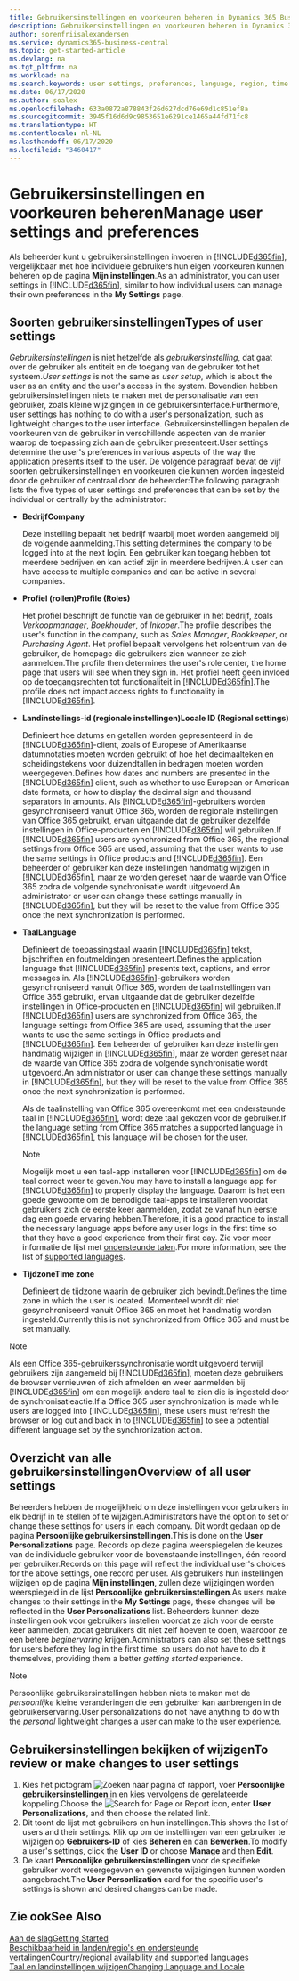 ```yaml
---
title: Gebruikersinstellingen en voorkeuren beheren in Dynamics 365 Business Central
description: Gebruikersinstellingen en voorkeuren beheren in Dynamics 365 Business Central.
author: sorenfriisalexandersen
ms.service: dynamics365-business-central
ms.topic: get-started-article
ms.devlang: na
ms.tgt_pltfrm: na
ms.workload: na
ms.search.keywords: user settings, preferences, language, region, time zone, regional settings
ms.date: 06/17/2020
ms.author: soalex
ms.openlocfilehash: 633a0872a878843f26d627dcd76e69d1c851ef8a
ms.sourcegitcommit: 3945f16d6d9c9853651e6291ce1465a44fd71fc8
ms.translationtype: HT
ms.contentlocale: nl-NL
ms.lasthandoff: 06/17/2020
ms.locfileid: "3460417"
---
```

# <a name="manage-user-settings-and-preferences"></a><span data-ttu-id="a68b8-103">Gebruikersinstellingen en voorkeuren beheren</span><span class="sxs-lookup"><span data-stu-id="a68b8-103">Manage user settings and preferences</span></span>

<span data-ttu-id="a68b8-104">Als beheerder kunt u gebruikersinstellingen invoeren in [!INCLUDE[d365fin](includes/d365fin_md.md)], vergelijkbaar met hoe individuele gebruikers hun eigen voorkeuren kunnen beheren op de pagina **Mijn instellingen**.</span><span class="sxs-lookup"><span data-stu-id="a68b8-104">As an administrator, you can user settings in [!INCLUDE[d365fin](includes/d365fin_md.md)], similar to how individual users can manage their own preferences in the **My Settings** page.</span></span>  

## <a name="types-of-user-settings"></a><span data-ttu-id="a68b8-105">Soorten gebruikersinstellingen</span><span class="sxs-lookup"><span data-stu-id="a68b8-105">Types of user settings</span></span>

<span data-ttu-id="a68b8-106">*Gebruikersinstellingen* is niet hetzelfde als *gebruikersinstelling*, dat gaat over de gebruiker als entiteit en de toegang van de gebruiker tot het systeem.</span><span class="sxs-lookup"><span data-stu-id="a68b8-106">*User settings* is not the same as *user setup*, which is about the user as an entity and the user's access in the system.</span></span> <span data-ttu-id="a68b8-107">Bovendien hebben gebruikersinstellingen niets te maken met de personalisatie van een gebruiker, zoals kleine wijzigingen in de gebruikersinterface.</span><span class="sxs-lookup"><span data-stu-id="a68b8-107">Furthermore, user settings has nothing to do with a user's personalization, such as lightweight changes to the user interface.</span></span> <span data-ttu-id="a68b8-108">Gebruikersinstellingen bepalen de voorkeuren van de gebruiker in verschillende aspecten van de manier waarop de toepassing zich aan de gebruiker presenteert.</span><span class="sxs-lookup"><span data-stu-id="a68b8-108">User settings determine the user's preferences in various aspects of the way the application presents itself to the user.</span></span> <span data-ttu-id="a68b8-109">De volgende paragraaf bevat de vijf soorten gebruikersinstellingen en voorkeuren die kunnen worden ingesteld door de gebruiker of centraal door de beheerder:</span><span class="sxs-lookup"><span data-stu-id="a68b8-109">The following paragraph lists the five types of user settings and preferences that can be set by the individual or centrally by the administrator:</span></span>

- <span data-ttu-id="a68b8-110">**Bedrijf**</span><span class="sxs-lookup"><span data-stu-id="a68b8-110">**Company**</span></span>  

  <span data-ttu-id="a68b8-111">Deze instelling bepaalt het bedrijf waarbij moet worden aangemeld bij de volgende aanmelding.</span><span class="sxs-lookup"><span data-stu-id="a68b8-111">This setting determines the company to be logged into at the next login.</span></span> <span data-ttu-id="a68b8-112">Een gebruiker kan toegang hebben tot meerdere bedrijven en kan actief zijn in meerdere bedrijven.</span><span class="sxs-lookup"><span data-stu-id="a68b8-112">A user can have access to multiple companies and can be active in several companies.</span></span>

- <span data-ttu-id="a68b8-113">**Profiel (rollen)**</span><span class="sxs-lookup"><span data-stu-id="a68b8-113">**Profile (Roles)**</span></span>  

  <span data-ttu-id="a68b8-114">Het profiel beschrijft de functie van de gebruiker in het bedrijf, zoals *Verkoopmanager*, *Boekhouder*, of *Inkoper*.</span><span class="sxs-lookup"><span data-stu-id="a68b8-114">The profile describes the user's function in the company, such as *Sales Manager*, *Bookkeeper*, or *Purchasing Agent*.</span></span> <span data-ttu-id="a68b8-115">Het profiel bepaalt vervolgens het rolcentrum van de gebruiker, de homepage die gebruikers zien wanneer ze zich aanmelden.</span><span class="sxs-lookup"><span data-stu-id="a68b8-115">The profile then determines the user's role center, the home page that users will see when they sign in.</span></span> <span data-ttu-id="a68b8-116">Het profiel heeft geen invloed op de toegangsrechten tot functionaliteit in [!INCLUDE[d365fin](includes/d365fin_md.md)].</span><span class="sxs-lookup"><span data-stu-id="a68b8-116">The profile does not impact access rights to functionality in [!INCLUDE[d365fin](includes/d365fin_md.md)].</span></span>  

- <span data-ttu-id="a68b8-117">**Landinstellings-id (regionale instellingen)**</span><span class="sxs-lookup"><span data-stu-id="a68b8-117">**Locale ID (Regional settings)**</span></span>  

  <span data-ttu-id="a68b8-118">Definieert hoe datums en getallen worden gepresenteerd in de [!INCLUDE[d365fin](includes/d365fin_md.md)]-client, zoals of Europese of Amerikaanse datumnotaties moeten worden gebruikt of hoe het decimaalteken en scheidingstekens voor duizendtallen in bedragen moeten worden weergegeven.</span><span class="sxs-lookup"><span data-stu-id="a68b8-118">Defines how dates and numbers are presented in the [!INCLUDE[d365fin](includes/d365fin_md.md)] client, such as whether to use European or American date formats, or how to display the decimal sign and thousand separators in amounts.</span></span> <span data-ttu-id="a68b8-119">Als [!INCLUDE[d365fin](includes/d365fin_md.md)]-gebruikers worden gesynchroniseerd vanuit Office 365, worden de regionale instellingen van Office 365 gebruikt, ervan uitgaande dat de gebruiker dezelfde instellingen in Office-producten en [!INCLUDE[d365fin](includes/d365fin_md.md)] wil gebruiken.</span><span class="sxs-lookup"><span data-stu-id="a68b8-119">If [!INCLUDE[d365fin](includes/d365fin_md.md)] users are synchronized from Office 365, the regional settings from Office 365 are used, assuming that the user wants to use the same settings in Office products and [!INCLUDE[d365fin](includes/d365fin_md.md)].</span></span> <span data-ttu-id="a68b8-120">Een beheerder of gebruiker kan deze instellingen handmatig wijzigen in [!INCLUDE[d365fin](includes/d365fin_md.md)], maar ze worden gereset naar de waarde van Office 365 zodra de volgende synchronisatie wordt uitgevoerd.</span><span class="sxs-lookup"><span data-stu-id="a68b8-120">An administrator or user can change these settings manually in [!INCLUDE[d365fin](includes/d365fin_md.md)], but they will be reset to the value from Office 365 once the next synchronization is performed.</span></span>

- <span data-ttu-id="a68b8-121">**Taal**</span><span class="sxs-lookup"><span data-stu-id="a68b8-121">**Language**</span></span>  

  <span data-ttu-id="a68b8-122">Definieert de toepassingstaal waarin [!INCLUDE[d365fin](includes/d365fin_md.md)] tekst, bijschriften en foutmeldingen presenteert.</span><span class="sxs-lookup"><span data-stu-id="a68b8-122">Defines the application language that [!INCLUDE[d365fin](includes/d365fin_md.md)] presents text, captions, and error messages in.</span></span> <span data-ttu-id="a68b8-123">Als [!INCLUDE[d365fin](includes/d365fin_md.md)]-gebruikers worden gesynchroniseerd vanuit Office 365, worden de taalinstellingen van Office 365 gebruikt, ervan uitgaande dat de gebruiker dezelfde instellingen in Office-producten en [!INCLUDE[d365fin](includes/d365fin_md.md)] wil gebruiken.</span><span class="sxs-lookup"><span data-stu-id="a68b8-123">If [!INCLUDE[d365fin](includes/d365fin_md.md)] users are synchronized from Office 365, the language settings from Office 365 are used, assuming that the user wants to use the same settings in Office products and [!INCLUDE[d365fin](includes/d365fin_md.md)].</span></span> <span data-ttu-id="a68b8-124">Een beheerder of gebruiker kan deze instellingen handmatig wijzigen in [!INCLUDE[d365fin](includes/d365fin_md.md)], maar ze worden gereset naar de waarde van Office 365 zodra de volgende synchronisatie wordt uitgevoerd.</span><span class="sxs-lookup"><span data-stu-id="a68b8-124">An administrator or user can change these settings manually in [!INCLUDE[d365fin](includes/d365fin_md.md)], but they will be reset to the value from Office 365 once the next synchronization is performed.</span></span>

  <span data-ttu-id="a68b8-125">Als de taalinstelling van Office 365 overeenkomt met een ondersteunde taal in [!INCLUDE[d365fin](includes/d365fin_md.md)], wordt deze taal gekozen voor de gebruiker.</span><span class="sxs-lookup"><span data-stu-id="a68b8-125">If the language setting from Office 365 matches a supported language in [!INCLUDE[d365fin](includes/d365fin_md.md)], this language will be chosen for the user.</span></span>  

  > [!NOTE]
  > <span data-ttu-id="a68b8-126">Mogelijk moet u een taal-app installeren voor [!INCLUDE[d365fin](includes/d365fin_md.md)] om de taal correct weer te geven.</span><span class="sxs-lookup"><span data-stu-id="a68b8-126">You may have to install a language app for [!INCLUDE[d365fin](includes/d365fin_md.md)] to properly display the language.</span></span> <span data-ttu-id="a68b8-127">Daarom is het een goede gewoonte om de benodigde taal-apps te installeren voordat gebruikers zich de eerste keer aanmelden, zodat ze vanaf hun eerste dag een goede ervaring hebben.</span><span class="sxs-lookup"><span data-stu-id="a68b8-127">Therefore, it is a good practice to install the necessary language apps before any user logs in the first time so that they have a good experience from their first day.</span></span> <span data-ttu-id="a68b8-128">Zie voor meer informatie de lijst met [ondersteunde talen](/dynamics365/business-central/dev-itpro/compliance/apptest-countries-and-translations).</span><span class="sxs-lookup"><span data-stu-id="a68b8-128">For more information, see the list of [supported languages](/dynamics365/business-central/dev-itpro/compliance/apptest-countries-and-translations).</span></span>  
  
- <span data-ttu-id="a68b8-129">**Tijdzone**</span><span class="sxs-lookup"><span data-stu-id="a68b8-129">**Time zone**</span></span>  

  <span data-ttu-id="a68b8-130">Definieert de tijdzone waarin de gebruiker zich bevindt.</span><span class="sxs-lookup"><span data-stu-id="a68b8-130">Defines the time zone in which the user is located.</span></span> <span data-ttu-id="a68b8-131">Momenteel wordt dit niet gesynchroniseerd vanuit Office 365 en moet het handmatig worden ingesteld.</span><span class="sxs-lookup"><span data-stu-id="a68b8-131">Currently this is not synchronized from Office 365 and must be set manually.</span></span>  

> [!NOTE]
> <span data-ttu-id="a68b8-132">Als een Office 365-gebruikerssynchronisatie wordt uitgevoerd terwijl gebruikers zijn aangemeld bij [!INCLUDE[d365fin](includes/d365fin_md.md)], moeten deze gebruikers de browser vernieuwen of zich afmelden en weer aanmelden bij [!INCLUDE[d365fin](includes/d365fin_md.md)] om een mogelijk andere taal te zien die is ingesteld door de synchronisatieactie.</span><span class="sxs-lookup"><span data-stu-id="a68b8-132">If a Office 365 user synchronization is made while users are logged into [!INCLUDE[d365fin](includes/d365fin_md.md)], these users must refresh the browser or log out and back in to [!INCLUDE[d365fin](includes/d365fin_md.md)] to see a potential different language set by the synchronization action.</span></span>

## <a name="overview-of-all-user-settings"></a><span data-ttu-id="a68b8-133">Overzicht van alle gebruikersinstellingen</span><span class="sxs-lookup"><span data-stu-id="a68b8-133">Overview of all user settings</span></span>

<span data-ttu-id="a68b8-134">Beheerders hebben de mogelijkheid om deze instellingen voor gebruikers in elk bedrijf in te stellen of te wijzigen.</span><span class="sxs-lookup"><span data-stu-id="a68b8-134">Administrators have the option to set or change these settings for users in each company.</span></span> <span data-ttu-id="a68b8-135">Dit wordt gedaan op de pagina **Persoonlijke gebruikersinstellingen**.</span><span class="sxs-lookup"><span data-stu-id="a68b8-135">This is done on the **User Personalizations** page.</span></span> <span data-ttu-id="a68b8-136">Records op deze pagina weerspiegelen de keuzes van de individuele gebruiker voor de bovenstaande instellingen, één record per gebruiker.</span><span class="sxs-lookup"><span data-stu-id="a68b8-136">Records on this page will reflect the individual user's choices for the above settings, one record per user.</span></span> <span data-ttu-id="a68b8-137">Als gebruikers hun instellingen wijzigen op de pagina **Mijn instellingen**, zullen deze wijzigingen worden weerspiegeld in de lijst **Persoonlijke gebruikersinstellingen**.</span><span class="sxs-lookup"><span data-stu-id="a68b8-137">As users make changes to their settings in the **My Settings** page, these changes will be reflected in the **User Personalizations** list.</span></span> <span data-ttu-id="a68b8-138">Beheerders kunnen deze instellingen ook voor gebruikers instellen voordat ze zich voor de eerste keer aanmelden, zodat gebruikers dit niet zelf hoeven te doen, waardoor ze een betere *beginervaring* krijgen.</span><span class="sxs-lookup"><span data-stu-id="a68b8-138">Administrators can also set these settings for users before they log in the first time, so users do not have to do it themselves, providing them a better *getting started* experience.</span></span>

> [!NOTE]
> <span data-ttu-id="a68b8-139">Persoonlijke gebruikersinstellingen hebben niets te maken met de *persoonlijke* kleine veranderingen die een gebruiker kan aanbrengen in de gebruikerservaring.</span><span class="sxs-lookup"><span data-stu-id="a68b8-139">User personalizations do not have anything to do with the *personal* lightweight changes a user can make to the user experience.</span></span>

## <a name="to-review-or-make-changes-to-user-settings"></a><span data-ttu-id="a68b8-140">Gebruikersinstellingen bekijken of wijzigen</span><span class="sxs-lookup"><span data-stu-id="a68b8-140">To review or make changes to user settings</span></span>

1. <span data-ttu-id="a68b8-141">Kies het pictogram ![Zoeken naar pagina of rapport](media/ui-search/search_small.png "Pictogram Pagina of rapport zoeken"), voer **Persoonlijke gebruikersinstellingen** in en kies vervolgens de gerelateerde koppeling.</span><span class="sxs-lookup"><span data-stu-id="a68b8-141">Choose the ![Search for Page or Report](media/ui-search/search_small.png "Search for Page or Report icon") icon, enter **User Personalizations**, and then choose the related link.</span></span>
2. <span data-ttu-id="a68b8-142">Dit toont de lijst met gebruikers en hun instellingen.</span><span class="sxs-lookup"><span data-stu-id="a68b8-142">This shows the list of users and their settings.</span></span> <span data-ttu-id="a68b8-143">Klik op om de instellingen van een gebruiker te wijzigen op **Gebruikers-ID** of kies **Beheren** en dan **Bewerken**.</span><span class="sxs-lookup"><span data-stu-id="a68b8-143">To modify a user's settings, click the **User ID** or choose **Manage** and then **Edit**.</span></span>
3. <span data-ttu-id="a68b8-144">De kaart **Persoonlijke gebruikersinstellingen** voor de specifieke gebruiker wordt weergegeven en gewenste wijzigingen kunnen worden aangebracht.</span><span class="sxs-lookup"><span data-stu-id="a68b8-144">The **User Personlization** card for the specific user's settings is shown and desired changes can be made.</span></span>  

## <a name="see-also"></a><span data-ttu-id="a68b8-145">Zie ook</span><span class="sxs-lookup"><span data-stu-id="a68b8-145">See Also</span></span>

[<span data-ttu-id="a68b8-146">Aan de slag</span><span class="sxs-lookup"><span data-stu-id="a68b8-146">Getting Started</span></span>](product-get-started.md)  
[<span data-ttu-id="a68b8-147">Beschikbaarheid in landen/regio's en ondersteunde vertalingen</span><span class="sxs-lookup"><span data-stu-id="a68b8-147">Country/regional availability and supported languages</span></span>](/dynamics365/business-central/dev-itpro/compliance/apptest-countries-and-translations)  
[<span data-ttu-id="a68b8-148">Taal en landinstellingen wijzigen</span><span class="sxs-lookup"><span data-stu-id="a68b8-148">Changing Language and Locale</span></span>](about-locale-language.md)  
